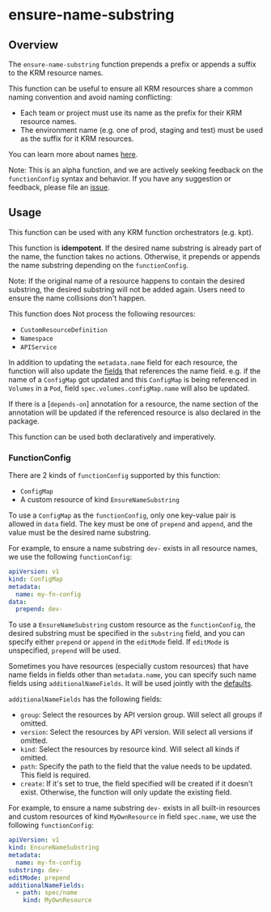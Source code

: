 # ensure-name-substring

## Overview

<!--mdtogo:Short-->

The `ensure-name-substring` function prepends a prefix or appends a suffix to
the KRM resource names.

This function can be useful to ensure all KRM resources share a common naming
convention and avoid naming conflicting:

- Each team or project must use its name as the prefix for their KRM resource
  names.
- The environment name (e.g. one of prod, staging and test) must be used as the
  suffix for it KRM resources.

<!--mdtogo-->

You can learn more about names [here][names].

Note: This is an alpha function, and we are actively seeking feedback on the
`functionConfig` syntax and behavior. If you have any suggestion or feedback,
please file an [issue].

<!--mdtogo:Long-->

## Usage

This function can be used with any KRM function orchestrators (e.g. kpt).

This function is **idempotent**. If the desired name substring is already part
of the name, the function takes no actions. Otherwise, it prepends or appends
the name substring depending on the `functionConfig`.

Note: If the original name of a resource happens to contain the desired
substring, the desired substring will not be added again. Users need to ensure
the name collisions don't happen.

This function does Not process the following resources:

- `CustomResourceDefinition`
- `Namespace`
- `APIService`

In addition to updating the `metadata.name` field for each resource, the
function will also update the [fields][namereference] that references the name
field. e.g. if the name of a `ConfigMap` got updated and this `ConfigMap` is
being referenced in `Volumes` in a `Pod`, field `spec.volumes.configMap.name`
will also be updated.

If there is a [`depends-on`] annotation for a resource, the name section of the
annotation will be updated if the referenced resource is also declared in the
package.

This function can be used both declaratively and imperatively.

### FunctionConfig

There are 2 kinds of `functionConfig` supported by this function:

- `ConfigMap`
- A custom resource of kind `EnsureNameSubstring`

To use a `ConfigMap` as the `functionConfig`, only one key-value pair is allowed
in `data` field. The key must be one of `prepend` and `append`, and the value
must be the desired name substring.

For example, to ensure a name substring `dev-` exists in all resource names, we
use the following `functionConfig`:

```yaml
apiVersion: v1
kind: ConfigMap
metadata:
  name: my-fn-config
data:
  prepend: dev-
```

To use a `EnsureNameSubstring` custom resource as the `functionConfig`, the
desired substring must be specified in the `substring` field, and you can
specify either `prepend` or `append` in the `editMode` field. If `editMode` is
unspecified, `prepend` will be used.

Sometimes you have resources (especially custom resources) that have name fields
in fields other than `metadata.name`, you can specify such name fields
using `additionalNameFields`. It will be used jointly with
the [defaults][defaultnamefields].

`additionalNameFields` has the following fields:

- `group`: Select the resources by API version group. Will select all groups if
  omitted.
- `version`: Select the resources by API version. Will select all versions if
  omitted.
- `kind`: Select the resources by resource kind. Will select all kinds if
  omitted.
- `path`: Specify the path to the field that the value needs to be updated. This
  field is required.
- `create`: If it's set to true, the field specified will be created if it
  doesn't exist. Otherwise, the function will only update the existing field.

For example, to ensure a name substring `dev-` exists in all built-in resources
and custom resources of kind `MyOwnResource` in field `spec.name`, we use the
following `functionConfig`:

```yaml
apiVersion: v1
kind: EnsureNameSubstring
metadata:
  name: my-fn-config
substring: dev-
editMode: prepend
additionalNameFields:
  - path: spec/name
    kind: MyOwnResource
```

<!--mdtogo-->

[names]: https://kubernetes.io/docs/concepts/overview/working-with-objects/names/

[issue]: https://github.com/kptdev/kpt/issues/new/choose

[namereference]: https://github.com/kubernetes-sigs/kustomize/blob/master/api/konfig/builtinpluginconsts/namereference.go#L7

[defaultnamefields]: https://github.com/kubernetes-sigs/kustomize/blob/master/api/konfig/builtinpluginconsts/nameprefix.go#L7

[depends-on]: https://kpt.dev/reference/annotations/depends-on/
